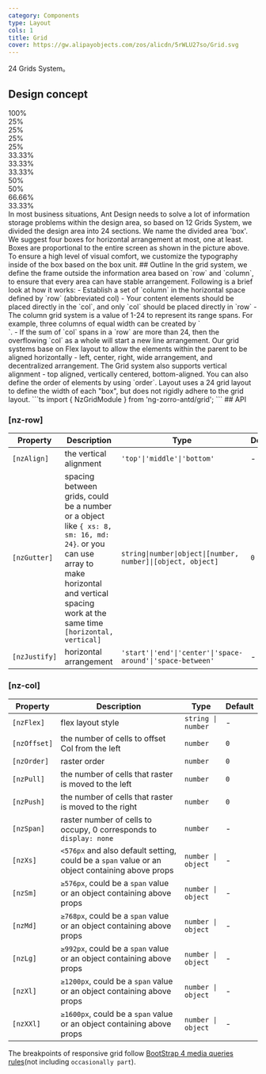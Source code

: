 ```yaml
---
category: Components
type: Layout
cols: 1
title: Grid
cover: https://gw.alipayobjects.com/zos/alicdn/5rWLU27so/Grid.svg
---
```

24 Grids System。
## Design concept
<div class="grid-demo">
<div class="ant-row demo-row">
  <div class="ant-col-24 demo-col demo-col-1">
    100%
  </div>
</div>
<div class="ant-row demo-row">
  <div class="ant-col-6 demo-col demo-col-2">
    25%
  </div>
  <div class="ant-col-6 demo-col demo-col-3">
    25%
  </div>
  <div class="ant-col-6 demo-col demo-col-2">
    25%
  </div>
  <div class="ant-col-6 demo-col demo-col-3">
    25%
  </div>
</div>
<div class="ant-row demo-row">
  <div class="ant-col-8 demo-col demo-col-4">
    33.33%
  </div>
  <div class="ant-col-8 demo-col demo-col-5">
    33.33%
  </div>
  <div class="ant-col-8 demo-col demo-col-4">
    33.33%
  </div>
</div>
<div class="ant-row demo-row">
  <div class="ant-col-12 demo-col demo-col-1">
    50%
  </div>
  <div class="ant-col-12 demo-col demo-col-3">
    50%
  </div>
</div>
<div class="ant-row demo-row">
  <div class="ant-col-16 demo-col demo-col-4">
    66.66%
  </div>
  <div class="ant-col-8 demo-col demo-col-5">
    33.33%
  </div>
</div>
</div>
In most business situations, Ant Design needs to solve a lot of information storage problems within the design area, so based on 12 Grids System, we divided the design area into 24 sections.
We name the divided area 'box'. We suggest four boxes for horizontal arrangement at most, one at least. Boxes are proportional to the entire screen as shown in the picture above. To ensure a high level of visual comfort, we customize the typography inside of the box based on the box unit.
## Outline
In the grid system, we define the frame outside the information area based on `row` and `column`, to ensure that every area can have stable arrangement.
Following is a brief look at how it works:
- Establish a set of `column` in the horizontal space defined by `row` (abbreviated col)
- Your content elements should be placed directly in the `col`, and only `col` should be placed directly in `row`
- The column grid system is a value of 1-24 to represent its range spans. For example, three columns of equal width can be created by `<div nz-col [nzSpan]="8" />`.
- If the sum of `col` spans in a `row` are more than 24, then the overflowing `col` as a whole will start a new line arrangement.
Our grid systems base on Flex layout to allow the elements within the parent to be aligned horizontally - left, center, right, wide arrangement, and decentralized arrangement. The Grid system also supports vertical alignment - top aligned, vertically centered, bottom-aligned. You can also define the order of elements by using `order`.
Layout uses a 24 grid layout to define the width of each "box", but does not rigidly adhere to the grid layout.
```ts
import { NzGridModule } from 'ng-zorro-antd/grid';
```
## API

### [nz-row]

| Property | Description | Type | Default |
| -------- | ----------- | ---- | ------- |
| `[nzAlign]` | the vertical alignment | `'top'\|'middle'\|'bottom'` | - |
| `[nzGutter]` | spacing between grids, could be a number or a object like `{ xs: 8, sm: 16, md: 24}`. or you can use array to make horizontal and vertical spacing work at the same time `[horizontal, vertical]` | `string\|number\|object\|[number, number]\|[object, object]` | `0` |
| `[nzJustify]` | horizontal arrangement | `'start'\|'end'\|'center'\|'space-around'\|'space-between'` | - |

### [nz-col]

| Property | Description | Type | Default |
| -------- | ----------- | ---- | ------- |
| `[nzFlex]` | flex layout style | `string \| number` | - |
| `[nzOffset]` | the number of cells to offset Col from the left | `number` | `0` |
| `[nzOrder]` | raster order | `number` | `0` |
| `[nzPull]` | the number of cells that raster is moved to the left | `number` | `0` |
| `[nzPush]` | the number of cells that raster is moved to the right | `number` | `0` |
| `[nzSpan]` | raster number of cells to occupy, 0 corresponds to `display: none` | `number` | - |
| `[nzXs]` | `<576px` and also default setting, could be a `span` value or an object containing above props | `number \| object` | - |
| `[nzSm]` | `≥576px`, could be a `span` value or an object containing above props | `number \| object` | - |
| `[nzMd]` | `≥768px`, could be a `span` value or an object containing above props | `number \| object` | - |
| `[nzLg]` | `≥992px`, could be a `span` value or an object containing above props | `number \| object` | - |
| `[nzXl]` | `≥1200px`, could be a `span` value or an object containing above props | `number \| object` | - |
| `[nzXXl]` | `≥1600px`, could be a `span` value or an object containing above props | `number \| object` | - |

The breakpoints of responsive grid follow [BootStrap 4 media queries rules](https://getbootstrap.com/docs/4.0/layout/overview/#responsive-breakpoints)(not including `occasionally part`).